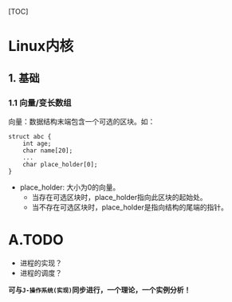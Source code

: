 
[TOC]

# Linux内核

## 1. 基础
### 1.1 向量/变长数组
向量：数据结构末端包含一个可选的区块。如：
```
struct abc {
    int age;
    char name[20];
    ...
    char place_holder[0];
}
```
* place_holder: 大小为0的向量。
    * 当存在可选区块时，place_holder指向此区块的起始处。
    * 当不存在可选区块时，place_holder是指向结构的尾端的指针。

# A.TODO
* 进程的实现？
* 进程的调度？

**可与`J-操作系统(实现)`同步进行，一个理论，一个实例分析！**